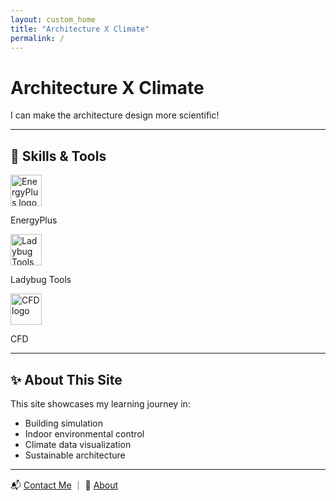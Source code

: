```yaml
---
layout: custom_home
title: "Architecture X Climate"
permalink: /
---
```


<!-- Hero 標題區 -->
<div class="wide-content">
  <div class="hero-title">
    <h1>Architecture X Climate</h1>
    <p>I can make the architecture design more scientific!</p>
  </div>
</div>


---

## 🧰 Skills & Tools

<div class="skills-grid">
  <div>
    <img src="{{ '/assets/images/energyplus.png' | relative_url }}" alt="EnergyPlus logo" style="height:50px;" />
    <p>EnergyPlus</p>
  </div>
  <div>
    <img src="{{ '/assets/images/ladybug.png' | relative_url }}" alt="Ladybug Tools logo" style="height:50px;" />
    <p>Ladybug Tools</p>
  </div>
  <div>
    <img src="{{ '/assets/images/cfd.png' | relative_url }}" alt="CFD logo" style="height:50px;" />
    <p>CFD</p>
  </div>
</div>

---

## ✨ About This Site

This site showcases my learning journey in:

- Building simulation  
- Indoor environmental control  
- Climate data visualization  
- Sustainable architecture

---

<!-- 快速連結區 -->
<p class="quick-links">
  📬 <a href="{{ '/contact/' | relative_url }}">Contact Me</a> ｜ 💼 <a href="{{ '/about/' | relative_url }}">About</a>
</p>
